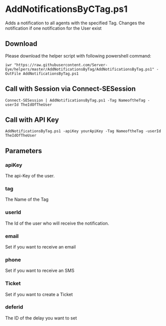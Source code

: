 # AddNotificationsByCTag.ps1

Adds a notification to all agents with the specified Tag. 
Changes the notification if one notification for the User exist


## Download

Please download the helper script with following powershell command:
```
iwr "https://raw.githubusercontent.com/Server-Eye/helpers/master/AddNotificationsByTag/AddNotificationsByTag.ps1" -OutFile AddNotificationsByTag.ps1
```

## Call with Session via Connect-SESession
```
Connect-SESession | AddNotificationsByTag.ps1 -Tag NameoftheTag -userId TheIdOfTheUser
```

## Call with API Key
```
AddNotificationsByTag.ps1 -apiKey yourApiKey -Tag NameoftheTag -userId TheIdOfTheUser
```

## Parameters

### apiKey
The api-Key of the user.

### tag
The Name of the Tag

### userId
The Id of the user who will receive the notification.

### email
Set if you want to receive an email

### phone
Set if you want to receive an SMS

### Ticket
Set if you want to create a Ticket

### deferid
The ID of the delay you want to set